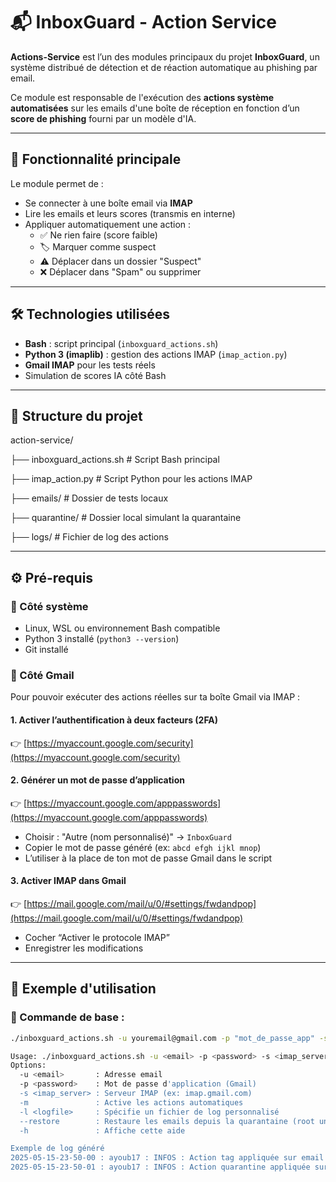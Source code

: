 # 📬 InboxGuard - Action Service

**Actions-Service** est l’un des modules principaux du projet **InboxGuard**, un système distribué de détection et de réaction automatique au phishing par email.

Ce module est responsable de l'exécution des **actions système automatisées** sur les emails d'une boîte de réception en fonction d’un **score de phishing** fourni par un modèle d'IA.

---

## 🚀 Fonctionnalité principale

Le module permet de :

- Se connecter à une boîte email via **IMAP**
- Lire les emails et leurs scores (transmis en interne)
- Appliquer automatiquement une action :
  - ✅ Ne rien faire (score faible)
  - 🏷️ Marquer comme suspect
  - ⚠️ Déplacer dans un dossier "Suspect"
  - ❌ Déplacer dans "Spam" ou supprimer

---

## 🛠️ Technologies utilisées

- **Bash** : script principal (`inboxguard_actions.sh`)
- **Python 3 (imaplib)** : gestion des actions IMAP (`imap_action.py`)
- **Gmail IMAP** pour les tests réels
- Simulation de scores IA côté Bash

---

## 📁 Structure du projet

action-service/

├── inboxguard_actions.sh # Script Bash principal

├── imap_action.py # Script Python pour les actions IMAP

├── emails/ # Dossier de tests locaux

├── quarantine/ # Dossier local simulant la quarantaine

├── logs/ # Fichier de log des actions


---

## ⚙️ Pré-requis

### 📌 Côté système
- Linux, WSL ou environnement Bash compatible
- Python 3 installé (`python3 --version`)
- Git installé

### 📌 Côté Gmail
Pour pouvoir exécuter des actions réelles sur ta boîte Gmail via IMAP :

#### 1. **Activer l’authentification à deux facteurs (2FA)**

👉 [https://myaccount.google.com/security](https://myaccount.google.com/security)

#### 2. **Générer un mot de passe d’application**

👉 [https://myaccount.google.com/apppasswords](https://myaccount.google.com/apppasswords)

- Choisir : "Autre (nom personnalisé)" → `InboxGuard`
- Copier le mot de passe généré (ex: `abcd efgh ijkl mnop`)
- L’utiliser à la place de ton mot de passe Gmail dans le script

#### 3. **Activer IMAP dans Gmail**

👉 [https://mail.google.com/mail/u/0/#settings/fwdandpop](https://mail.google.com/mail/u/0/#settings/fwdandpop)

- Cocher “Activer le protocole IMAP”
- Enregistrer les modifications

---

## 🧪 Exemple d'utilisation

### 🔸 Commande de base :
```bash
./inboxguard_actions.sh -u youremail@gmail.com -p "mot_de_passe_app" -s imap.gmail.com -m

Usage: ./inboxguard_actions.sh -u <email> -p <password> -s <imap_server> -m [-l logfile] [--restore]
Options:
  -u <email>       : Adresse email
  -p <password>    : Mot de passe d'application (Gmail)
  -s <imap_server> : Serveur IMAP (ex: imap.gmail.com)
  -m               : Active les actions automatiques
  -l <logfile>     : Spécifie un fichier de log personnalisé
  --restore        : Restaure les emails depuis la quarantaine (root uniquement)
  -h               : Affiche cette aide

Exemple de log généré
2025-05-15-23-50-00 : ayoub17 : INFOS : Action tag appliquée sur email 002 (score=67)
2025-05-15-23-50-01 : ayoub17 : INFOS : Action quarantine appliquée sur email 003 (score=92)

